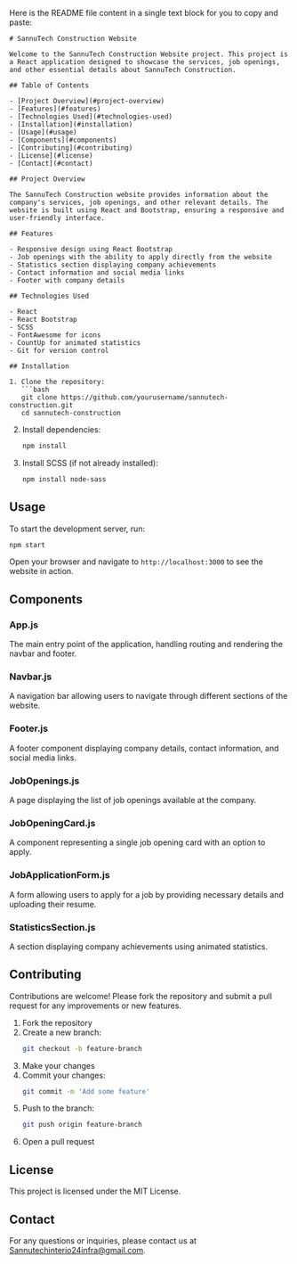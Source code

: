 
Here is the README file content in a single text block for you to copy and paste:

```
# SannuTech Construction Website

Welcome to the SannuTech Construction Website project. This project is a React application designed to showcase the services, job openings, and other essential details about SannuTech Construction.

## Table of Contents

- [Project Overview](#project-overview)
- [Features](#features)
- [Technologies Used](#technologies-used)
- [Installation](#installation)
- [Usage](#usage)
- [Components](#components)
- [Contributing](#contributing)
- [License](#license)
- [Contact](#contact)

## Project Overview

The SannuTech Construction website provides information about the company's services, job openings, and other relevant details. The website is built using React and Bootstrap, ensuring a responsive and user-friendly interface.

## Features

- Responsive design using React Bootstrap
- Job openings with the ability to apply directly from the website
- Statistics section displaying company achievements
- Contact information and social media links
- Footer with company details

## Technologies Used

- React
- React Bootstrap
- SCSS
- FontAwesome for icons
- CountUp for animated statistics
- Git for version control

## Installation

1. Clone the repository:
   ```bash
   git clone https://github.com/yourusername/sannutech-construction.git
   cd sannutech-construction
   ```

2. Install dependencies:
   ```bash
   npm install
   ```

3. Install SCSS (if not already installed):
   ```bash
   npm install node-sass
   ```

## Usage

To start the development server, run:
```bash
npm start
```

Open your browser and navigate to `http://localhost:3000` to see the website in action.

## Components

### App.js

The main entry point of the application, handling routing and rendering the navbar and footer.

### Navbar.js

A navigation bar allowing users to navigate through different sections of the website.

### Footer.js

A footer component displaying company details, contact information, and social media links.

### JobOpenings.js

A page displaying the list of job openings available at the company.

### JobOpeningCard.js

A component representing a single job opening card with an option to apply.

### JobApplicationForm.js

A form allowing users to apply for a job by providing necessary details and uploading their resume.

### StatisticsSection.js

A section displaying company achievements using animated statistics.

## Contributing

Contributions are welcome! Please fork the repository and submit a pull request for any improvements or new features.

1. Fork the repository
2. Create a new branch:
   ```bash
   git checkout -b feature-branch
   ```
3. Make your changes
4. Commit your changes:
   ```bash
   git commit -m 'Add some feature'
   ```
5. Push to the branch:
   ```bash
   git push origin feature-branch
   ```
6. Open a pull request

## License

This project is licensed under the MIT License.

## Contact

For any questions or inquiries, please contact us at [Sannutechinterio24infra@gmail.com](mailto:Sannutechinterio24infra@gmail.com).
```

